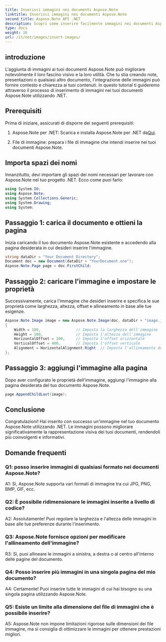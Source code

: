 ```yaml
---
title: Inserisci immagini nei documenti Aspose.Note
linktitle: Inserisci immagini nei documenti Aspose.Note
second_title: Aspose.Note API .NET
description: Scopri come inserire facilmente immagini nei documenti Aspose.Note utilizzando .NET per contenuti visivi migliorati. Segui la nostra guida passo passo per una facile integrazione.
type: docs
weight: 16
url: /it/net/images/insert-images/
---
```

## introduzione

L'aggiunta di immagini ai tuoi documenti Aspose.Note può migliorare notevolmente il loro fascino visivo e la loro utilità. Che tu stia creando note, presentazioni o qualsiasi altro documento, l'integrazione delle immagini può fornire contesto e chiarezza ai tuoi contenuti. In questo tutorial ti guideremo attraverso il processo di inserimento di immagini nei tuoi documenti Aspose.Note utilizzando .NET.

## Prerequisiti

Prima di iniziare, assicurati di disporre dei seguenti prerequisiti:

1.  Aspose.Note per .NET: Scarica e installa Aspose.Note per .NET da[Qui](https://releases.aspose.com/note/net/).
   
2. File di immagine: prepara i file di immagine che intendi inserire nei tuoi documenti Aspose.Note.

## Importa spazi dei nomi

Innanzitutto, devi importare gli spazi dei nomi necessari per lavorare con Aspose.Note nel tuo progetto .NET. Ecco come puoi farlo:

```csharp
using System.IO;
using Aspose.Note;
using System.Collections.Generic;
using System.Drawing;
using System;
```

## Passaggio 1: carica il documento e ottieni la pagina

Inizia caricando il tuo documento Aspose.Note esistente e accedendo alla pagina desiderata in cui desideri inserire l'immagine.

```csharp
string dataDir = "Your Document Directory";
Document doc = new Document(dataDir + "YourDocument.one");
Aspose.Note.Page page = doc.FirstChild;
```

## Passaggio 2: caricare l'immagine e impostare le proprietà

Successivamente, carica l'immagine che desideri inserire e specifica le sue proprietà come larghezza, altezza, offset e allineamento in base alle tue esigenze.

```csharp
Aspose.Note.Image image = new Aspose.Note.Image(doc, dataDir + "image.jpg")
{
    Width = 100,                // Imposta la larghezza dell'immagine
    Height = 100,               // Imposta l'altezza dell'immagine
    HorizontalOffset = 100,     // Imposta l'offset orizzontale
    VerticalOffset = 400,       // Imposta l'offset verticale
    Alignment = HorizontalAlignment.Right  // Imposta l'allineamento dell'immagine
};
```

## Passaggio 3: aggiungi l'immagine alla pagina

Dopo aver configurato le proprietà dell'immagine, aggiungi l'immagine alla pagina desiderata del tuo documento Aspose.Note.

```csharp
page.AppendChildLast(image);
```

## Conclusione

Congratulazioni! Hai inserito con successo un'immagine nel tuo documento Aspose.Note utilizzando .NET. Le immagini possono migliorare significativamente la rappresentazione visiva dei tuoi documenti, rendendoli più coinvolgenti e informativi.

## Domande frequenti

### Q1: posso inserire immagini di qualsiasi formato nei documenti Aspose.Note?

A1: Sì, Aspose.Note supporta vari formati di immagine tra cui JPG, PNG, BMP, GIF, ecc.

### Q2: È possibile ridimensionare le immagini inserite a livello di codice?

A2: Assolutamente! Puoi regolare la larghezza e l'altezza delle immagini in base alle tue preferenze durante l'inserimento.

### Q3: Aspose.Note fornisce opzioni per modificare l'allineamento dell'immagine?

R3: Sì, puoi allineare le immagini a sinistra, a destra o al centro all'interno delle pagine del documento.

### Q4: Posso inserire più immagini in una singola pagina del mio documento?

A4: Certamente! Puoi inserire tutte le immagini di cui hai bisogno su una singola pagina utilizzando Aspose.Note.

### Q5: Esiste un limite alla dimensione del file di immagini che è possibile inserire?

A5: Aspose.Note non impone limitazioni rigorose sulle dimensioni dei file immagine, ma si consiglia di ottimizzare le immagini per ottenere prestazioni migliori.